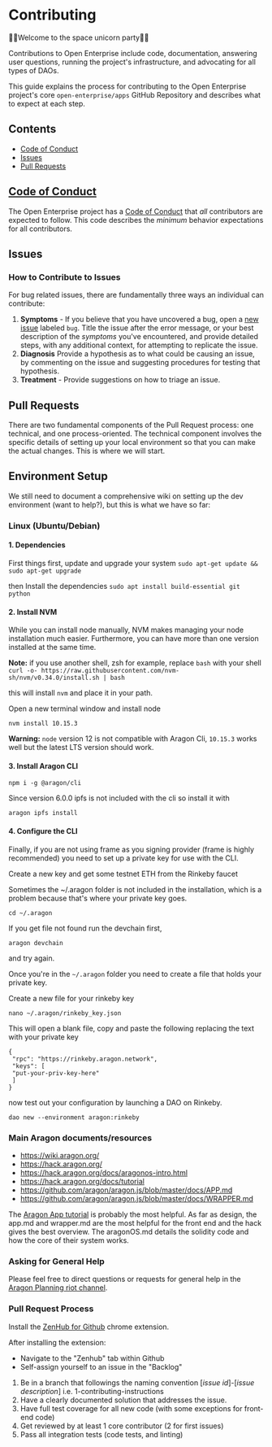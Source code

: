 # Contributing

🦄🚀Welcome to the space unicorn party🚀🦄

Contributions to Open Enterprise include code, documentation, answering user questions, running the project's infrastructure, and advocating for all types of DAOs.

This guide explains the process for contributing to the Open Enterprise project's core `open-enterprise/apps` GitHub Repository and describes what to expect at each step.

## Contents

- [Code of Conduct](#code-of-conduct)
- [Issues](#issues)
- [Pull Requests](#pull-requests)

## [Code of Conduct](./CODE_OF_CONDUCT.md)

The Open Enterprise project has a
[Code of Conduct](./CODE_OF_CONDUCT.md)
that _all_ contributors are expected to follow. This code describes the
_minimum_ behavior expectations for all contributors.

## Issues

### How to Contribute to Issues

For bug related issues, there are fundamentally three ways an individual can
contribute:

1. **Symptoms** - If you believe that you have uncovered a bug, open a [new issue](https://github.com/AutarkLabs/planning-suite/issues/new) labeled `bug`. Title the issue after the error message, or your best description of the _symptoms_ you've encountered, and provide detailed steps, with any additional context, for attempting to replicate the issue.
2. **Diagnosis** Provide a hypothesis as to what could be causing an issue, by commenting on the issue and suggesting procedures for testing that hypothesis.
3. **Treatment** - Provide suggestions on how to triage an issue.

## Pull Requests

There are two fundamental components of the Pull Request process: one technical, and one process-oriented. The technical component involves the specific details of setting up your local environment so that you can make the actual changes. This is where we will start.

## Environment Setup

We still need to document a comprehensive wiki on setting up the dev environment (want to help?), but this is what we have so far:

### Linux (Ubuntu/Debian) 

#### 1. Dependencies

First things first, update and upgrade your system
`sudo apt-get update && sudo apt-get upgrade`

then Install the dependencies
`sudo apt install build-essential git python`

#### 2. Install NVM
While you can install node manually, NVM makes managing your node installation much easier. Furthermore, you can have more than one version installed at the same time. 

**Note:** if you use another shell, zsh for example, replace `bash` with your shell
`curl -o- https://raw.githubusercontent.com/nvm-sh/nvm/v0.34.0/install.sh | bash`

this will install `nvm` and place it in your path.

Open a new terminal window and install node

`nvm install 10.15.3`

**Warning:** `node` version 12 is not compatible with Aragon Cli, `10.15.3` works well but the latest LTS version should work.

#### 3. Install Aragon CLI

`npm i -g @aragon/cli`

Since version 6.0.0 ipfs is not included with the cli so install it with

`aragon ipfs install`

#### 4. Configure the CLI
Finally, if you are not using frame as you signing provider (frame is highly recommended) you need to set up a private key for use with the CLI.

Create a new key and get some testnet ETH from the Rinkeby faucet

Sometimes the ~/.aragon folder is not included in the installation, which is a problem because that's where your private key goes.

`cd ~/.aragon`

If you get file not found run the devchain first,

`aragon devchain`

and try again.

Once you're in the `~/.aragon` folder you need to create a file that holds your private key.

Create a new file for your rinkeby key


`nano ~/.aragon/rinkeby_key.json`

This will open a blank file, copy and paste the following replacing the text with your private key

```
{
 "rpc": "https://rinkeby.aragon.network",
 "keys": [
 "put-your-priv-key-here"
 ]
}
```

now test out your configuration by launching a DAO on Rinkeby.

`
dao new --environment aragon:rinkeby
`

### Main Aragon documents/resources

- <https://wiki.aragon.org/>
- <https://hack.aragon.org/>
- <https://hack.aragon.org/docs/aragonos-intro.html>
- <https://hack.aragon.org/docs/tutorial>
- <https://github.com/aragon/aragon.js/blob/master/docs/APP.md>
- <https://github.com/aragon/aragon.js/blob/master/docs/WRAPPER.md>

The [Aragon App tutorial](https://hack.aragon.org/docs/tutorial) is probably the most helpful. As far as design, the app.md and wrapper.md are the most helpful for the front end and the hack gives the best overview. The aragonOS.md details the solidity code and how the core of their system works.

### Asking for General Help

Please feel free to direct questions or requests for general help in the [Aragon Planning riot channel](https://riot.im/app/#/room/#aragon-planning:matrix.org).

### Pull Request Process

Install the [ZenHub for Github](https://chrome.google.com/webstore/detail/zenhub-for-github/ogcgkffhplmphkaahpmffcafajaocjbd?hl=en-US) chrome extension.

After installing the extension:

- Navigate to the "Zenhub" tab within Github
- Self-assign yourself to an issue in the "Backlog"

1. Be in a branch that followings the naming convention [*issue id*]-[*issue description*] i.e. 1-contributing-instructions
2. Have a clearly documented solution that addresses the issue.
3. Have full test coverage for all new code (with some exceptions for front-end code)
4. Get reviewed by at least 1 core contributor (2 for first issues)
5. Pass all integration tests (code tests, and linting)
